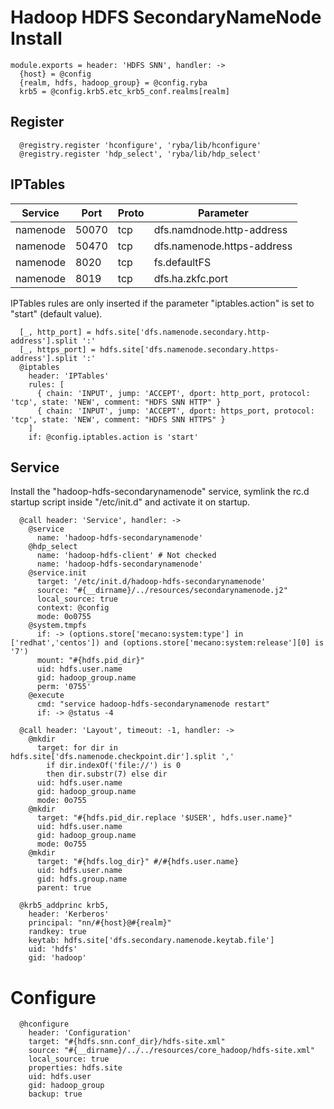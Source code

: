 
# Hadoop HDFS SecondaryNameNode Install

    module.exports = header: 'HDFS SNN', handler: ->
      {host} = @config
      {realm, hdfs, hadoop_group} = @config.ryba
      krb5 = @config.krb5.etc_krb5_conf.realms[realm]

## Register

      @registry.register 'hconfigure', 'ryba/lib/hconfigure'
      @registry.register 'hdp_select', 'ryba/lib/hdp_select'

## IPTables

| Service    | Port | Proto  | Parameter                  |
|------------|------|--------|----------------------------|
| namenode  | 50070 | tcp    | dfs.namdnode.http-address  |
| namenode  | 50470 | tcp    | dfs.namenode.https-address |
| namenode  | 8020  | tcp    | fs.defaultFS               |
| namenode  | 8019  | tcp    | dfs.ha.zkfc.port           |

IPTables rules are only inserted if the parameter "iptables.action" is set to
"start" (default value).

      [_, http_port] = hdfs.site['dfs.namenode.secondary.http-address'].split ':'
      [_, https_port] = hdfs.site['dfs.namenode.secondary.https-address'].split ':'
      @iptables
        header: 'IPTables'
        rules: [
          { chain: 'INPUT', jump: 'ACCEPT', dport: http_port, protocol: 'tcp', state: 'NEW', comment: "HDFS SNN HTTP" }
          { chain: 'INPUT', jump: 'ACCEPT', dport: https_port, protocol: 'tcp', state: 'NEW', comment: "HDFS SNN HTTPS" }
        ]
        if: @config.iptables.action is 'start'

## Service

Install the "hadoop-hdfs-secondarynamenode" service, symlink the rc.d startup
script inside "/etc/init.d" and activate it on startup.

      @call header: 'Service', handler: ->
        @service
          name: 'hadoop-hdfs-secondarynamenode'
        @hdp_select
          name: 'hadoop-hdfs-client' # Not checked
          name: 'hadoop-hdfs-secondarynamenode'
        @service.init
          target: '/etc/init.d/hadoop-hdfs-secondarynamenode'
          source: "#{__dirname}/../resources/secondarynamenode.j2"
          local_source: true
          context: @config
          mode: 0o0755
        @system.tmpfs
          if: -> (options.store['mecano:system:type'] in ['redhat','centos']) and (options.store['mecano:system:release'][0] is '7')
          mount: "#{hdfs.pid_dir}"
          uid: hdfs.user.name
          gid: hadoop_group.name
          perm: '0755'
        @execute
          cmd: "service hadoop-hdfs-secondarynamenode restart"
          if: -> @status -4

      @call header: 'Layout', timeout: -1, handler: ->
        @mkdir
          target: for dir in hdfs.site['dfs.namenode.checkpoint.dir'].split ','
            if dir.indexOf('file://') is 0
            then dir.substr(7) else dir
          uid: hdfs.user.name
          gid: hadoop_group.name
          mode: 0o755
        @mkdir
          target: "#{hdfs.pid_dir.replace '$USER', hdfs.user.name}"
          uid: hdfs.user.name
          gid: hadoop_group.name
          mode: 0o755
        @mkdir
          target: "#{hdfs.log_dir}" #/#{hdfs.user.name}
          uid: hdfs.user.name
          gid: hdfs.group.name
          parent: true

      @krb5_addprinc krb5,
        header: 'Kerberos'
        principal: "nn/#{host}@#{realm}"
        randkey: true
        keytab: hdfs.site['dfs.secondary.namenode.keytab.file']
        uid: 'hdfs'
        gid: 'hadoop'

# Configure

      @hconfigure
        header: 'Configuration'
        target: "#{hdfs.snn.conf_dir}/hdfs-site.xml"
        source: "#{__dirname}/../../resources/core_hadoop/hdfs-site.xml"
        local_source: true
        properties: hdfs.site
        uid: hdfs.user
        gid: hadoop_group
        backup: true
